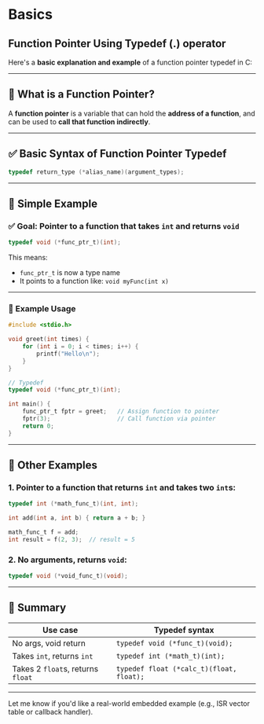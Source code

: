# Basics 

## Function Pointer Using Typedef (.) operator

Here's a **basic explanation and example** of a function pointer typedef in C:

---

## 🔧 **What is a Function Pointer?**

A **function pointer** is a variable that can hold the **address of a function**, and can be used to **call that function indirectly**.

---

## ✅ **Basic Syntax of Function Pointer Typedef**

```c
typedef return_type (*alias_name)(argument_types);
```

---

## 📘 **Simple Example**

### ✅ Goal: Pointer to a function that takes `int` and returns `void`

```c
typedef void (*func_ptr_t)(int);
```

This means:

* `func_ptr_t` is now a type name
* It points to a function like: `void myFunc(int x)`

---

### 🔨 Example Usage

```c
#include <stdio.h>

void greet(int times) {
    for (int i = 0; i < times; i++) {
        printf("Hello\n");
    }
}

// Typedef
typedef void (*func_ptr_t)(int);

int main() {
    func_ptr_t fptr = greet;   // Assign function to pointer
    fptr(3);                   // Call function via pointer
    return 0;
}
```

---

## 🔁 Other Examples

### 1. Pointer to a function that returns `int` and takes two `int`s:

```c
typedef int (*math_func_t)(int, int);

int add(int a, int b) { return a + b; }

math_func_t f = add;
int result = f(2, 3);  // result = 5
```

### 2. No arguments, returns `void`:

```c
typedef void (*void_func_t)(void);
```

---

## 🧠 Summary

| Use case                          | Typedef syntax                           |
| --------------------------------- | ---------------------------------------- |
| No args, void return              | `typedef void (*func_t)(void);`          |
| Takes `int`, returns `int`        | `typedef int (*math_t)(int);`            |
| Takes 2 `float`s, returns `float` | `typedef float (*calc_t)(float, float);` |

---

Let me know if you'd like a real-world embedded example (e.g., ISR vector table or callback handler).



